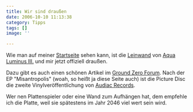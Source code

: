 ```yaml
---
title: Wir sind draußen
date: 2006-10-10 11:13:38
category: Tipps
tags: []
image: ''

---
```


Wie man auf meiner [Startseite](http://www.misantropolis.de/) sehen kann, ist die [Leinwand](http://www.misantropolis.de/2006/09/fertig-gemalt/) von [Aqua Luminus III.](http://www.88komaflash.de) und mir jetzt offiziell draußen.  

  

Dazu gibt es auch einen schönen Artikel im [Ground Zero Forum](http://www.the-groundzero.com/forum/viewtopic.php?id=157). Nach der EP "Misantropolis" (woah, so heißt ja diese Seite auch) ist die Picture Disc die zweite Vinylveröffentlichung von [Audiac Records](http://www.audiacrecords.com).  

  

Wer nen Plattenspieler oder eine Wand zum Aufhängen hat, dem empfehle ich die Platte, weil sie spätestens im Jahr 2046 viel wert sein wird.
